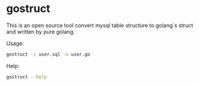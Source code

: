 # gostruct
This is an open source tool convert mysql table structure to golang`s struct and written by pure golang.

Usage:

```bash
gostruct -i user.sql -o user.go
```
Help:
```bash
gostruct --help
```

